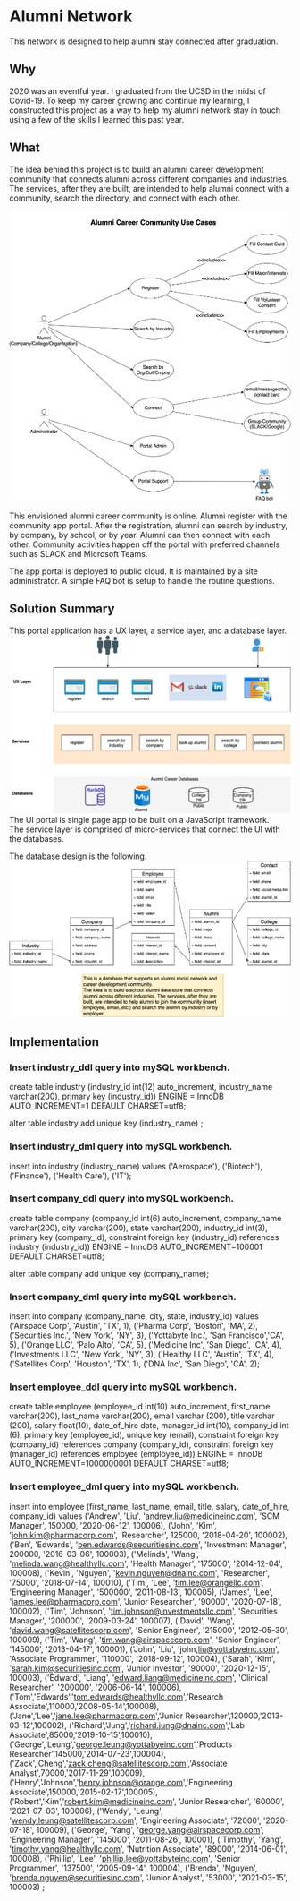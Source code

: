 # Alumni Network 
This network is designed to help alumni stay connected after graduation. 

## Why

2020 was an eventful year. I graduated from the UCSD in the midst of Covid-19. To keep my career growing and continue my learning, I constructed this project as a way to help my alumni network stay in touch using a few of the skills I learned this past year. 


## What

The idea behind this project is to build an alumni career development community that connects alumni across different companies and industries. The services, after they are built, are intended to help alumni connect with a community, search the directory, and connect with each other.

<!--Alumni Career Community (./Alumni%20Project-Context%20diagrams.png) -->

![Alumni Career Community Use Cases](Alumni%20Project-Use%20Cases.png)

This envisioned alumni career community is online.  Alumni register with the community app portal. After the registration, alumni can search by industry, by company, by school, or by year. Alumni can then connect with each other. Community activities happen off the portal with preferred channels such as SLACK and Microsoft Teams.  

The app portal is deployed to public cloud. It is maintained by a site administrator. A simple FAQ bot is setup to handle the routine questions.  

## Solution Summary
This portal application has a UX layer, a service layer, and a database layer.  
![Alumni Career Community Context](Alumni%20Project-Context%20diagrams.png)
The UI portal is single page app to be built on a JavaScript framework.  
The service layer is comprised of micro-services that connect the UI with the databases. 

The database design is the following. 
![Alumni Career Community Database](Alumni%20Project-data%20modeling.png)

## Implementation

### Insert industry_ddl query into mySQL workbench.
create table industry
(industry_id int(12) auto_increment,
industry_name varchar(200),
primary key (industry_id))
ENGINE = InnoDB AUTO_INCREMENT=1 DEFAULT CHARSET=utf8;

alter table industry add unique key (industry_name) ;


### Insert industry_dml query into mySQL workbench.
insert into industry (industry_name)
values ('Aerospace'),
('Biotech'),
('Finance'),
('Health Care'),
('IT');

### Insert company_ddl query into mySQL workbench.
create table company
(company_id int(6) auto_increment,
company_name varchar(200),
city varchar(200),
state varchar(200),
industry_id int(3),
primary key (company_id),
constraint foreign key (industry_id) references industry (industry_id))
ENGINE = InnoDB AUTO_INCREMENT=100001 DEFAULT CHARSET=utf8;

alter table company add unique key (company_name);

### Insert company_dml query into mySQL workbench.
insert into company (company_name, city, state, industry_id)
values
('Airspace Corp', 'Austin', 'TX', 1),
('Pharma Corp', 'Boston', 'MA', 2),
('Securities Inc.', 'New York', 'NY', 3),
('Yottabyte Inc.', 'San Francisco','CA', 5),
('Orange LLC', 'Palo Alto', 'CA', 5),
('Medicine Inc', 'San Diego', 'CA', 4),
('Investments LLC', 'New York', 'NY', 3),
('Healthy LLC', 'Austin', 'TX', 4),
('Satellites Corp', 'Houston', 'TX', 1),
('DNA Inc', 'San Diego', 'CA', 2);

### Insert employee_ddl query into mySQL workbench.
create table employee
(employee_id int(10) auto_increment,
first_name varchar(200),
last_name varchar(200),
email varchar (200),
title varchar (200),
salary float(10),
date_of_hire date,
manager_id int(10),
company_id int (6),
primary key (employee_id),
unique key (email),
constraint foreign key (company_id) references company (company_id),
constraint foreign key (manager_id) references employee (employee_id))
ENGINE = InnoDB AUTO_INCREMENT=1000000001 DEFAULT CHARSET=utf8;

### Insert employee_dml query into mySQL workbench.
insert into employee (first_name, last_name, email, title, salary, date_of_hire, company_id)
values
('Andrew', 'Liu', 'andrew.liu@medicineinc.com', 'SCM Manager', 150000, '2020-06-12', 100006),
('John', 'Kim', 'john.kim@pharmacorp.com', 'Researcher', 125000, '2018-04-20', 100002),
('Ben', 'Edwards', 'ben.edwards@securitiesinc.com', 'Investment Manager', 200000, '2016-03-06',  100003),
('Melinda', 'Wang', 'melinda.wang@healthyllc.com', 'Health Manager', '175000', '2014-12-04', 100008),
('Kevin', 'Nguyen', 'kevin.nguyen@dnainc.com', 'Researcher', '75000', '2018-07-14', 100010),
('Tim', 'Lee', 'tim.lee@orangellc.com', 'Engineering Manager', '500000', '2011-08-13', 100005),
('James', 'Lee', 'james.lee@pharmacorp.com', 'Junior Researcher', '90000', '2020-07-18', 100002),
('Tim', 'Johnson', 'tim.johnson@investmentsllc.com', 'Securities Manager', '200000', '2009-03-24', 100007),
('David', 'Wang', 'david.wang@satellitescorp.com', 'Senior Engineer', '215000', '2012-05-30', 100009),
('Tim', 'Wang', 'tim.wang@airspacecorp.com', 'Senior Engineer', '145000', '2013-04-17', 100001),
('John', 'Liu', 'john,liu@yottabyeinc.com', 'Associate Programmer', '110000', '2018-09-12', 100004),
('Sarah', 'Kim', 'sarah.kim@securitiesinc.com', 'Junior Investor', '90000', '2020-12-15', 100003),
('Edward', 'Liang', 'edward.liang@medicineinc.com', 'Clinical Researcher', '200000', '2006-06-14', 100006),
('Tom','Edwards','tom.edwards@healthyllc.com','Research Associate',110000,'2008-05-14',100008),
('Jane','Lee','jane.lee@pharmacorp.com','Junior Researcher',120000,'2013-03-12',100002),
('Richard','Jung','richard.jung@dnainc.com','Lab Associate',85000,'2019-10-15',100010),
('George','Leung','george.leung@yottabyeinc.com','Products Researcher',145000,'2014-07-23',100004),
('Zack','Cheng','zack.cheng@satellitescorp.com','Associate Analyst',70000,'2017-11-29',100009),
('Henry','Johnson','henry.johnson@orange.com','Engineering Associate',150000,'2015-02-17',100005),
('Robert','Kim','robert.kim@medicineinc.com', 'Junior Researcher', '60000', '2021-07-03', 100006),
('Wendy', 'Leung', 'wendy.leung@satellitescorp.com', 'Engineering Associate', '72000', '2020-07-18', 100009),
('George', 'Yang', 'george.yang@airspacecorp.com', 'Engineering Manager', '145000', '2011-08-26', 100001),
('Timothy', 'Yang', 'timothy.yang@healthyllc.com', 'Nutrition Associate', '89000', '2014-06-01', 100008),
('Phillip', 'Lee', 'phillip.lee@yottabyteinc.com', 'Senior Programmer', '137500', '2005-09-14', 100004),
('Brenda', 'Nguyen', 'brenda.nguyen@securitiesinc.com', 'Junior Analyst', '53000', '2021-03-15', 100003) ;
